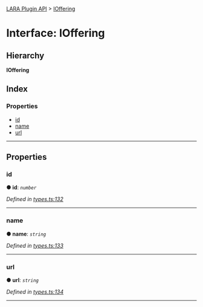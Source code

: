 [LARA Plugin API](../README.md) > [IOffering](../interfaces/ioffering.md)

# Interface: IOffering

## Hierarchy

**IOffering**

## Index

### Properties

* [id](ioffering.md#id)
* [name](ioffering.md#name)
* [url](ioffering.md#url)

---

## Properties

<a id="id"></a>

###  id

**● id**: *`number`*

*Defined in [types.ts:132](https://github.com/concord-consortium/lara/blob/a5f2a518/lara-typescript/src/plugin-api/types.ts#L132)*

___
<a id="name"></a>

###  name

**● name**: *`string`*

*Defined in [types.ts:133](https://github.com/concord-consortium/lara/blob/a5f2a518/lara-typescript/src/plugin-api/types.ts#L133)*

___
<a id="url"></a>

###  url

**● url**: *`string`*

*Defined in [types.ts:134](https://github.com/concord-consortium/lara/blob/a5f2a518/lara-typescript/src/plugin-api/types.ts#L134)*

___

